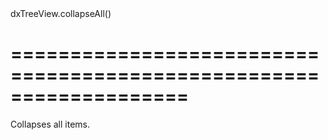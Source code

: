 <!--id-->dxTreeView.collapseAll()<!--/id-->
===================================================================
===================================================================

<!--shortDescription-->
Collapses all items.
<!--/shortDescription-->

<!--fullDescription-->

<!--/fullDescription-->